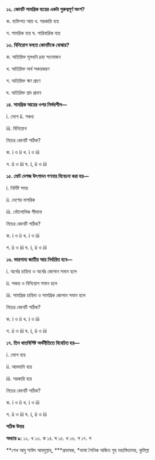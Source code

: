 **১২. কোনটি সামগ্রিক ব্যয়ের একটা গুরুত্বপূর্ণ অংশ?**

ক. ব্যক্তিগত আয় খ. সরকারি ব্যয়

গ. সামরিক ব্যয় ঘ. পারিবারিক ব্যয়

**১৩. বিনিয়োগ বলতে কোনটিকে বোঝায়?**

ক. অতিরিক্ত মূলধনি দ্রব্য সংযোজন

খ. অতিরিক্ত অর্থ সঞ্চয়করণ

গ. অতিরিক্ত ঋণ গ্রহণ

ঘ. অতিরিক্ত শ্রম প্রদান

**১৪. সামগ্রিক আয়ের ওপর নির্ভরশীল—**

i\. ভোগ ii. সঞ্চয়

iii\. বিনিয়োগ 

নিচের কোনটি সঠিক?

ক. i ও ii খ. i ও iii

গ. ii ও iii ঘ. i, ii ও iii

**১৫. মোট দেশজ উৎপাদন গণনায় বিবেচনা করা হয়—**

i\. নির্দিষ্ট সময়

ii\. দেশের নাগরিক

iii\. ভৌগোলিক সীমানা 

নিচের কোনটি সঠিক?

ক. i ও ii খ. i ও iii

গ. ii ও iii ঘ. i, ii ও iii

**১৬. ভারসাম্য জাতীয় আয় নির্ধারিত হবে—**

i\. অর্থের চাহিদা ও অর্থের জোগান সমান হলে

ii\. সঞ্চয় ও বিনিয়োগ সমান হলে

iii\. সামগ্রিক চাহিদা ও সামগ্রিক জোগান সমান হলে 

নিচের কোনটি সঠিক?

ক. i ও ii খ. i ও iii

গ. ii ও iii ঘ. i, ii ও iii

**১৭. তিন খাতবিশিষ্ট অর্থনীতিতে বিবেচিত হয়—**

i\. ভোগ ব্যয়

ii\. আমদানি ব্যয়

iii\. সরকারি ব্যয় 

নিচের কোনটি সঠিক?

ক. i ও ii খ. i ও iii

গ. ii ও iii ঘ. i, ii ও iii

**সঠিক উত্তর**

**অধ্যায় ৯:** ১২. খ ১৩. ক ১৪. ঘ ১৫. খ ১৬. গ ১৭. গ

**শেখ আবু সাঈদ আবদুল্লাহ্​, ***প্রভাষক, *ভাষা সৈনিক অজিত গুহ মহাবিদ্যালয়, কুমিল্লা
